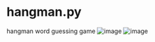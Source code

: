 # hangman.py
hangman word guessing game
![image](https://github.com/Alex-Unnippillil/hangman.py/assets/24538548/1e04addf-2520-41d5-b592-3c0ae60e3053)
![image](https://github.com/Alex-Unnippillil/hangman.py/assets/24538548/ecd1f139-ed58-47b2-81c5-abdf2e138740)
